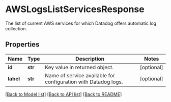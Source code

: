 # AWSLogsListServicesResponse

The list of current AWS services for which Datadog offers automatic log collection.

## Properties
Name | Type | Description | Notes
------------ | ------------- | ------------- | -------------
**id** | **str** | Key value in returned object. | [optional] 
**label** | **str** | Name of service available for configuration with Datadog logs. | [optional] 

[[Back to Model list]](README.md#documentation-for-models) [[Back to API list]](README.md#documentation-for-api-endpoints) [[Back to README]](README.md)


